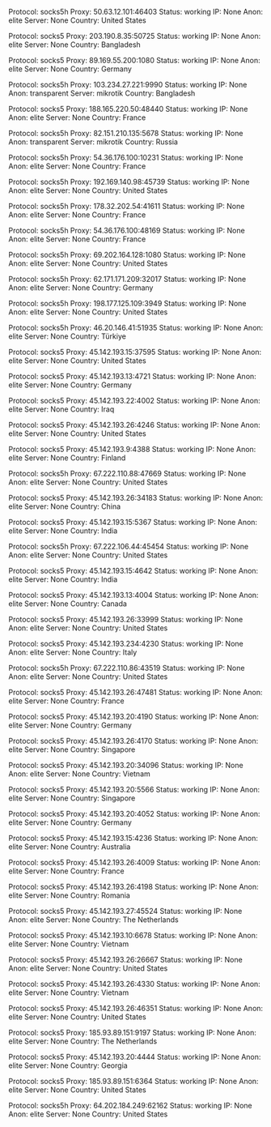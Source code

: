 Protocol: socks5h
Proxy: 50.63.12.101:46403
Status: working
IP: None
Anon: elite
Server: None
Country: United States

Protocol: socks5
Proxy: 203.190.8.35:50725
Status: working
IP: None
Anon: elite
Server: None
Country: Bangladesh

Protocol: socks5
Proxy: 89.169.55.200:1080
Status: working
IP: None
Anon: elite
Server: None
Country: Germany

Protocol: socks5h
Proxy: 103.234.27.221:9990
Status: working
IP: None
Anon: transparent
Server: mikrotik
Country: Bangladesh

Protocol: socks5
Proxy: 188.165.220.50:48440
Status: working
IP: None
Anon: elite
Server: None
Country: France

Protocol: socks5h
Proxy: 82.151.210.135:5678
Status: working
IP: None
Anon: transparent
Server: mikrotik
Country: Russia

Protocol: socks5h
Proxy: 54.36.176.100:10231
Status: working
IP: None
Anon: elite
Server: None
Country: France

Protocol: socks5h
Proxy: 192.169.140.98:45739
Status: working
IP: None
Anon: elite
Server: None
Country: United States

Protocol: socks5h
Proxy: 178.32.202.54:41611
Status: working
IP: None
Anon: elite
Server: None
Country: France

Protocol: socks5h
Proxy: 54.36.176.100:48169
Status: working
IP: None
Anon: elite
Server: None
Country: France

Protocol: socks5h
Proxy: 69.202.164.128:1080
Status: working
IP: None
Anon: elite
Server: None
Country: United States

Protocol: socks5h
Proxy: 62.171.171.209:32017
Status: working
IP: None
Anon: elite
Server: None
Country: Germany

Protocol: socks5h
Proxy: 198.177.125.109:3949
Status: working
IP: None
Anon: elite
Server: None
Country: United States

Protocol: socks5h
Proxy: 46.20.146.41:51935
Status: working
IP: None
Anon: elite
Server: None
Country: Türkiye

Protocol: socks5
Proxy: 45.142.193.15:37595
Status: working
IP: None
Anon: elite
Server: None
Country: United States

Protocol: socks5
Proxy: 45.142.193.13:4721
Status: working
IP: None
Anon: elite
Server: None
Country: Germany

Protocol: socks5
Proxy: 45.142.193.22:4002
Status: working
IP: None
Anon: elite
Server: None
Country: Iraq

Protocol: socks5
Proxy: 45.142.193.26:4246
Status: working
IP: None
Anon: elite
Server: None
Country: United States

Protocol: socks5
Proxy: 45.142.193.9:4388
Status: working
IP: None
Anon: elite
Server: None
Country: Finland

Protocol: socks5h
Proxy: 67.222.110.88:47669
Status: working
IP: None
Anon: elite
Server: None
Country: United States

Protocol: socks5
Proxy: 45.142.193.26:34183
Status: working
IP: None
Anon: elite
Server: None
Country: China

Protocol: socks5
Proxy: 45.142.193.15:5367
Status: working
IP: None
Anon: elite
Server: None
Country: India

Protocol: socks5h
Proxy: 67.222.106.44:45454
Status: working
IP: None
Anon: elite
Server: None
Country: United States

Protocol: socks5
Proxy: 45.142.193.15:4642
Status: working
IP: None
Anon: elite
Server: None
Country: India

Protocol: socks5
Proxy: 45.142.193.13:4004
Status: working
IP: None
Anon: elite
Server: None
Country: Canada

Protocol: socks5
Proxy: 45.142.193.26:33999
Status: working
IP: None
Anon: elite
Server: None
Country: United States

Protocol: socks5
Proxy: 45.142.193.234:4230
Status: working
IP: None
Anon: elite
Server: None
Country: Italy

Protocol: socks5h
Proxy: 67.222.110.86:43519
Status: working
IP: None
Anon: elite
Server: None
Country: United States

Protocol: socks5
Proxy: 45.142.193.26:47481
Status: working
IP: None
Anon: elite
Server: None
Country: France

Protocol: socks5
Proxy: 45.142.193.20:4190
Status: working
IP: None
Anon: elite
Server: None
Country: Germany

Protocol: socks5
Proxy: 45.142.193.26:4170
Status: working
IP: None
Anon: elite
Server: None
Country: Singapore

Protocol: socks5
Proxy: 45.142.193.20:34096
Status: working
IP: None
Anon: elite
Server: None
Country: Vietnam

Protocol: socks5
Proxy: 45.142.193.20:5566
Status: working
IP: None
Anon: elite
Server: None
Country: Singapore

Protocol: socks5
Proxy: 45.142.193.20:4052
Status: working
IP: None
Anon: elite
Server: None
Country: Germany

Protocol: socks5
Proxy: 45.142.193.15:4236
Status: working
IP: None
Anon: elite
Server: None
Country: Australia

Protocol: socks5
Proxy: 45.142.193.26:4009
Status: working
IP: None
Anon: elite
Server: None
Country: France

Protocol: socks5
Proxy: 45.142.193.26:4198
Status: working
IP: None
Anon: elite
Server: None
Country: Romania

Protocol: socks5
Proxy: 45.142.193.27:45524
Status: working
IP: None
Anon: elite
Server: None
Country: The Netherlands

Protocol: socks5
Proxy: 45.142.193.10:6678
Status: working
IP: None
Anon: elite
Server: None
Country: Vietnam

Protocol: socks5
Proxy: 45.142.193.26:26667
Status: working
IP: None
Anon: elite
Server: None
Country: United States

Protocol: socks5
Proxy: 45.142.193.26:4330
Status: working
IP: None
Anon: elite
Server: None
Country: Vietnam

Protocol: socks5
Proxy: 45.142.193.26:46351
Status: working
IP: None
Anon: elite
Server: None
Country: United States

Protocol: socks5
Proxy: 185.93.89.151:9197
Status: working
IP: None
Anon: elite
Server: None
Country: The Netherlands

Protocol: socks5
Proxy: 45.142.193.20:4444
Status: working
IP: None
Anon: elite
Server: None
Country: Georgia

Protocol: socks5
Proxy: 185.93.89.151:6364
Status: working
IP: None
Anon: elite
Server: None
Country: United States

Protocol: socks5h
Proxy: 64.202.184.249:62162
Status: working
IP: None
Anon: elite
Server: None
Country: United States


